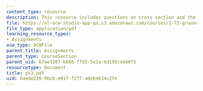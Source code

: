 ```yaml
---
content_type: resource
description: This resource includes questions on cross section and the data provided.
file: https://ol-ocw-studio-app-qa.s3.amazonaws.com/courses/1-72-groundwater-hydrology-fall-2005/6aede2209bcbe01ff27fa0eb4634c2fe_ps3.pdf
file_type: application/pdf
learning_resource_types:
- Assignments
ocw_type: OCWFile
parent_title: Assignments
parent_type: CourseSection
parent_uid: b7ae3287-bb66-f7d3-5a1a-6d192ceeb6f5
resourcetype: Document
title: ps3.pdf
uid: 6aede220-9bcb-e01f-f27f-a0eb4634c2fe
---
```

